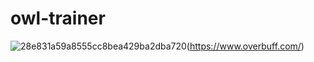 # owl-trainer

![28e831a59a8555cc8bea429ba2dba720](https://user-images.githubusercontent.com/63527442/205575870-8f68f194-9c8d-4dfe-ac31-db369adcaf51.jpg)(https://www.overbuff.com/)
